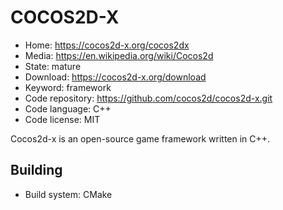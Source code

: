 # COCOS2D-X

- Home: https://cocos2d-x.org/cocos2dx
- Media: https://en.wikipedia.org/wiki/Cocos2d
- State: mature
- Download: https://cocos2d-x.org/download
- Keyword: framework
- Code repository: https://github.com/cocos2d/cocos2d-x.git
- Code language: C++
- Code license: MIT

Cocos2d-x is an open-source game framework written in C++.

## Building

- Build system: CMake
